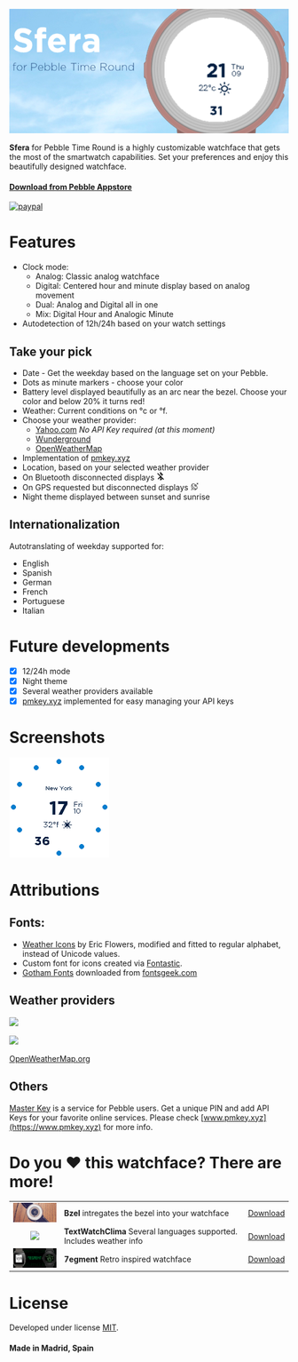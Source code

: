 ![Banner](https://raw.githubusercontent.com/dieghernan/Sfera/master/assets/SferaBanner.png)

**Sfera** for Pebble Time Round is a highly customizable watchface that gets the most of the smartwatch capabilities. Set your preferences and enjoy this beautifully designed watchface.

#### [Download from Pebble Appstore](https://apps.getpebble.com/applications/58c2f7110dfc32a52a00081f)

[![paypal](https://www.paypalobjects.com/en_US/ES/i/btn/btn_donateCC_LG.gif)](https://www.paypal.com/cgi-bin/webscr?cmd=_s-xclick&hosted_button_id=AAYBMD7APLZFN)

# Features
* Clock mode:
   * Analog: Classic analog watchface
   * Digital: Centered hour and minute display based on analog movement
   * Dual: Analog and Digital all in one
   * Mix: Digital Hour and Analogic Minute
* Autodetection of 12h/24h based on your watch settings

## Take your pick
 * Date - Get the weekday based on the language set on your Pebble.
 * Dots as minute markers - choose your color
 * Battery level displayed beautifully as an arc near the bezel. Choose your color and below 20% it turns red!
 * Weather: Current conditions on °c or °f.
 * Choose your weather provider:
    * [Yahoo.com](https://www.yahoo.com/?ilc=401) _No API Key required (at this moment)_
    * [Wunderground](https://www.wunderground.com/?apiref=fb6856330e74c168)
    * [OpenWeatherMap](https://openweathermap.org/)
 * Implementation of [pmkey.xyz](https://www.pmkey.xyz)    
 * Location, based on your selected weather provider
 * On Bluetooth disconnected displays ![BTDis](https://raw.githubusercontent.com/dieghernan/Sfera/master/assets/BTDisconnectIcon.png)
 * On GPS requested but disconnected displays ![GPSDis](https://raw.githubusercontent.com/dieghernan/Sfera/master/assets/GPSDisconnectIcon.png)
 * Night theme displayed between sunset and sunrise
    
## Internationalization
Autotranslating of weekday supported for:
* English 
* Spanish
* German
* French
* Portuguese
* Italian

# Future developments
- [x] 12/24h mode
- [x] Night theme
- [x] Several weather providers available
- [x] [pmkey.xyz](https://www.pmkey.xyz) implemented for easy managing your API keys

# Screenshots
![GIF](https://raw.githubusercontent.com/dieghernan/Sfera/master/assets/SferaGif.gif)

# Attributions
## Fonts: 
 * [Weather Icons](https://erikflowers.github.io/weather-icons) by Eric Flowers, modified and fitted to regular alphabet, instead of Unicode values.
 * Custom font for icons created via [Fontastic](http://fontastic.me/).
 * [Gotham Fonts](http://fontsgeek.com/search?q=gotham) downloaded from [fontsgeek.com](http://fontsgeek.com)
  
## Weather providers  

<a href="https://www.yahoo.com/?ilc=401"><img src="https://poweredby.yahoo.com/purple.png"></a>

<a href="https://www.wunderground.com/?apiref=fb6856330e74c168"><img src="https://icons.wxug.com/logos/PNG/wundergroundLogo_4c.png" width="120" ></a>

[OpenWeatherMap.org](https://openweathermap.org/)

## Others

[Master Key](https://www.pmkey.xyz) is a service for Pebble users. Get a unique PIN and add API Keys for your favorite online services. Please check [www.pmkey.xyz](https://www.pmkey.xyz) for more info.

# Do you ❤️ this watchface? There are more!

<table align="center">
    <tr valign="middle">
        <td align="center"><a href="https://dieghernan.github.io/Bzel/"><img src="https://raw.githubusercontent.com/dieghernan/Bzel/master/store/BannerBzel.png" width="120" ></a></td>
      <td align="left"><b>Bzel</b> intregates the bezel into your watchface</td>
      <td align="center"><a href="https://apps.getpebble.com/applications/59280895b67f9f43f80004c9">Download</a></td>
    </tr>
      <tr valign="middle">
        <td align="center"><a href="https://dieghernan.github.io/TextWatchClima/"><img src="https://dieghernan.github.io/TextWatchClima/store/BannerRound.png" width="120" ></a></td>
      <td align="left"><b>TextWatchClima</b> Several languages supported. Includes weather info</td>
      <td align="center"><a href="https://apps.getpebble.com/en_US/application/58a94da90dfc32d35b0002f8">Download</a></td>
    </tr>
        <tr valign="middle">
        <td align="center"><a href="https://dieghernan.github.io/7egment/"><img src="https://raw.githubusercontent.com/dieghernan/7egment/master/store/Banner.png" width="120" ></a></td>
      <td align="left"><b>7egment</b> Retro inspired watchface</td>
      <td align="center"><a href="https://apps.getpebble.com/applications/591ead370dfc32aacf000204">Download</a></td>
    </tr>
</table>

# License
Developed under license [MIT](https://raw.githubusercontent.com/dieghernan/Sfera/master/LICENSE).


#### Made in Madrid, Spain
